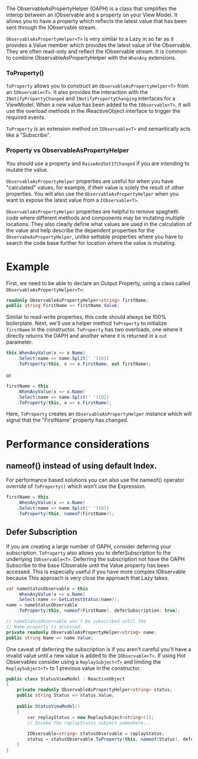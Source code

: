 The ObservableAsPropertyHelper (OAPH) is a class that simplifies the interop between an IObservable and a property on your View Model. It allows you to have a property which reflects the latest value that has been sent through the IObservable<T> stream. 
  
`ObservableAsPropertyHelper<T>` is very similar to a Lazy<T> in so far as it provides a Value member which provides the latest value of the Observable<T>. They are often read-only and reflect the IObservable<T> stream. It is common to combine ObservableAsPropertyHelper<T> with the `WhenAny` extensions. 

### ToProperty()
`ToProperty` allows you to construct an `ObservableAsPropertyHelper<T>` from an `IObservable<T>`. It also provides the interaction with the `INotifyPropertyChanged` and `INotifyPropertyChanging` interfaces for a ViewModel. When a new value has been added to the `IObservable<T>`, it will use the overload methods in the IReactiveObject interface to trigger the required events.

`ToProperty` is an extension method on `IObservable<T>` and semantically acts like a "Subscribe".

### Property vs ObservableAsPropertyHelper

You should use a property and `RaiseAndSetIfChanged` if you are intending to mutate the value.

`ObservableAsPropertyHelper` properties are useful for when you have "calculated" values, for example, if their value is solely the result of other properties. You will also use the `ObservableAsPropertyHelper` when you want to expose the latest value from a `IObservable<T>`.

`ObservableAsPropertyHelper` properties are helpful to remove spaghetti code where different methods and components may be mutating multiple locations. They also clearly define what values are used in the calculation of the value and help describe the dependent properties for the `ObservabeAsPropertyHelper`, unlike settable properties where you have to search the code base further for location where the value is mutating.

# Example
First, we need to be able to declare an Output Property, using a class called
`ObservableAsPropertyHelper<T>`:

```cs
readonly ObservableAsPropertyHelper<string> firstName;
public string FirstName => firstName.Value;
```

Similar to read-write properties, this code should always be 100% boilerplate.
Next, we'll use a helper method `ToProperty` to initialize `firstName` in the
constructor. `ToProperty` has two overloads, one where it directly returns the OAPH
and another where it is returned in a `out` parameter:

```cs
this.WhenAnyValue(x => x.Name)
    .Select(name => name.Split(' ')[0])
    .ToProperty(this, x => x.FirstName, out firstName);
```
or
```cs
firstName = this
    .WhenAnyValue(x => x.Name)
    .Select(name => name.Split(' ')[0])
    .ToProperty(this, x => x.FirstName);
```

Here, `ToProperty` creates an `ObservableAsPropertyHelper` instance which will
signal that the "FirstName" property has changed.

# Performance considerations

## nameof() instead of using default Index.
For performance based solutions you can also use the nameof() operator override of `ToProperty()`
which won't use the Expression.
```cs
firstName = this
    .WhenAnyValue(x => x.Name)
    .Select(name => name.Split(' ')[0])
    .ToProperty(this, nameof(FirstName));
```

## Defer Subscription
If you are creating a large number of OAPH, consider deferring your subscription. `ToProperty` also allows you to deferSubscription to the underlying `IObservable<T>`. Deferring the subscription not have the OAPH Subscribe to the base IObserable<T> until the Value property has been accessed. This is especially useful if you have more complex IObservable<T> because  This approach is very close the approach that Lazy<T> takes. 

```cs
var nameStatusObservable = this
    .WhenAnyValue(x => x.Name)
    .Select(name => GetLatestStatus(name));
name = nameStatusObservable
    .ToProperty(this, nameof(FirstName), deferSubscription: true);

// nameStatusObservable won't be subscribed until the 
// Name property is accessed.
private readonly ObservableAsPropertyHelper<string> name;
public string Name => name.Value; 
``` 

One caveat of deferring the subscription is if you aren't careful you'll have a invalid value until a new value is added to the `IObservable<T>`. If using Hot Observables consider using a `ReplaySubject<T>` and limiting the `ReplaySubject<T>` to 1 previous value in the constructor. 

```cs
public class StatusViewModel : ReactiveObject
{
    private readonly ObservableAsPropertyHelper<string> status;
    public string Status => status.Value;
    
    public StatusViewModel()
    {
        var replayStatus = new ReplaySubject<string>(1);
        // Invoke the replayStatus subject somewhere...
        
        IObservable<string> statusObservable = replayStatus; 
        status = statusObservable.ToProperty(this, nameof(Status), deferSubscription: true);
    }
}
```
